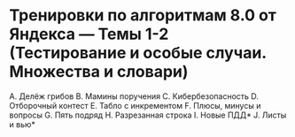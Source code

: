 # Тренировки по алгоритмам 8.0 от Яндекса — Темы 1-2 (Тестирование и особые случаи. Множества и словари)

A. Делёж грибов
B. Мамины поручения
C. Кибербезопасность
D. Отборочный контест
E. Табло с инкрементом
F. Плюсы, минусы и вопросы
G. Пять подряд
H. Разрезанная строка
I. Новые ПДД*
J. Листы и вью*